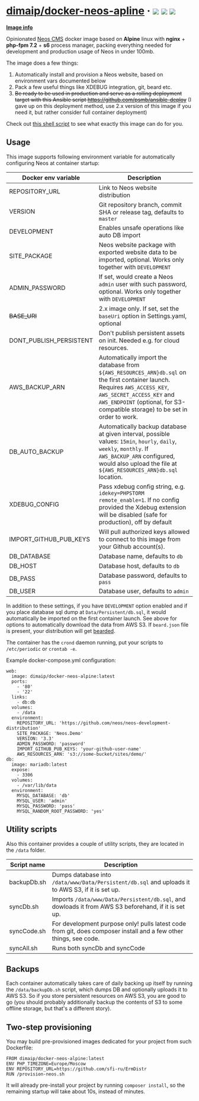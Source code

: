 # [dimaip/docker-neos-apline](https://hub.docker.com/r/dimaip/docker-neos-alpine/) &middot; [![](https://images.microbadger.com/badges/image/dimaip/docker-neos-alpine.svg)](https://microbadger.com/images/dimaip/docker-neos-alpine "Neos Alpine") [![](https://images.microbadger.com/badges/version/dimaip/docker-neos-alpine.svg)](https://microbadger.com/images/dimaip/docker-neos-alpine "Neos Alpine") [![](https://circleci.com/gh/psmb/docker-neos-alpine.svg?style=shield)](https://circleci.com/gh/psmb/docker-neos-alpine/)

[**Image info**](https://microbadger.com/images/dimaip/docker-neos-alpine)

Opinionated [Neos CMS](https://neos.io) docker image based on **Alpine** linux with **nginx** + **php-fpm 7.2** + **s6** process manager, packing everything needed for development and production usage of Neos in under 100mb.

The image does a few things:
1. Automatically install and provision a Neos website, based on environment vars documented below
2. Pack a few useful things like XDEBUG integration, git, beard etc.
3. ~~Be ready to be used in production and serve as a rolling deployment target with this Ansible script https://github.com/psmb/ansible-deploy~~ (I gave up on this deployment method, use 2.x version of this image if you need it, but rather consider full container deployment)

Check out [this shell script](https://github.com/psmb/docker-neos-alpine/blob/master/root/etc/cont-init.d/10-init-neos) to see what exactly this image can do for you.

## Usage

This image supports following environment variable for automatically configuring Neos at container startup:

| Docker env variable | Description |
|---------|-------------|
|REPOSITORY_URL|Link to Neos website distribution|
|VERSION|Git repository branch, commit SHA or release tag, defaults to `master`|
|DEVELOPMENT|Enables unsafe operations like auto DB import|
|SITE_PACKAGE|Neos website package with exported website data to be imported, optional. Works only together with `DEVELOPMENT`|
|ADMIN_PASSWORD|If set, would create a Neos `admin` user with such password, optional. Works only together with `DEVELOPMENT`|
|~~BASE_URI~~|2.x image only. If set, set the `baseUri` option in Settings.yaml, optional|
|DONT_PUBLISH_PERSISTENT| Don't publish persistent assets on init. Needed e.g. for cloud resources.|
|AWS_BACKUP_ARN|Automatically import the database from `${AWS_RESOURCES_ARN}db.sql` on the first container launch. Requires `AWS_ACCESS_KEY`, `AWS_SECRET_ACCESS_KEY` and `AWS_ENDPOINT` (optional, for S3-compatible storage) to be set in order to work.|
|DB_AUTO_BACKUP|Automatically backup database at given interval, possible values: `15min`, `hourly`, `daily`, `weekly`, `monthly`. If `AWS_BACKUP_ARN` configured, would also upload the file at `${AWS_RESOURCES_ARN}db.sql` location. |
|XDEBUG_CONFIG|Pass xdebug config string, e.g. `idekey=PHPSTORM remote_enable=1`. If no config provided the Xdebug extension will be disabled (safe for production), off by default|
|IMPORT_GITHUB_PUB_KEYS|Will pull authorized keys allowed to connect to this image from your Github account(s).|
|DB_DATABASE|Database name, defaults to `db`|
|DB_HOST|Database host, defaults to `db`|
|DB_PASS|Database password, defaults to `pass`|
|DB_USER|Database user, defaults to `admin`|


In addition to these settings, if you have `DEVELOPMENT` option enabled and if you place database sql dump at `Data/Persistent/db.sql`, it would automatically be imported on the first container launch. See above for options to automatically download the data from AWS S3.
If `beard.json` file is present, your distribution will get [bearded](https://github.com/mneuhaus/Beard).

The container has the `crond` daemon running, put your scripts to `/etc/periodic` or `crontab -e`.

Example docker-compose.yml configuration:

```
web:
  image: dimaip/docker-neos-alpine:latest
  ports:
    - '80'
    - '22'
  links:
    - db:db
  volumes:
    - /data
  environment:
    REPOSITORY_URL: 'https://github.com/neos/neos-development-distribution'
    SITE_PACKAGE: 'Neos.Demo'
    VERSION: '3.3'
    ADMIN_PASSWORD: 'password'
    IMPORT_GITHUB_PUB_KEYS: 'your-github-user-name'
    AWS_RESOURCES_ARN: 's3://some-bucket/sites/demo/'
db:
  image: mariadb:latest
  expose:
    - 3306
  volumes:
    - /var/lib/data
  environment:
    MYSQL_DATABASE: 'db'
    MYSQL_USER: 'admin'
    MYSQL_PASSWORD: 'pass'
    MYSQL_RANDOM_ROOT_PASSWORD: 'yes'
```

## Utility scripts

Also this container provides a couple of utility scripts, they are located in the `/data` folder.

| Script name | Description |
|---------|-------------|
|backupDb.sh|Dumps database into `/data/www/Data/Persistent/db.sql` and uploads it to AWS S3, if it is set up.|
|syncDb.sh|Imports `/data/www/Data/Persistent/db.sql`, and dowloads it from AWS S3 beforehand, if it is set up.|
|syncCode.sh|For development purpose only! pulls latest code from git, does composer install and a few other things, see code.|
|syncAll.sh|Runs both syncDb and syncCode|

## Backups

Each container automatically takes care of daily backing up itself by running the `/data/backupDb.sh` script, which dumps DB and optionally uploads it to AWS S3. So if you store persistent resources on AWS S3, you are good to go (you should probably additionally backup the contents of S3 to some offline storage, but that's a different story).


## Two-step provisioning

You may build pre-provisioned images dedicated for your project from such Dockerfile:

```
FROM dimaip/docker-neos-alpine:latest
ENV PHP_TIMEZONE=Europe/Moscow
ENV REPOSITORY_URL=https://github.com/sfi-ru/ErmDistr
RUN /provision-neos.sh
```

It will already pre-install your project by running `composer install`, so the remaining startup will take about 10s, instead of minutes.
